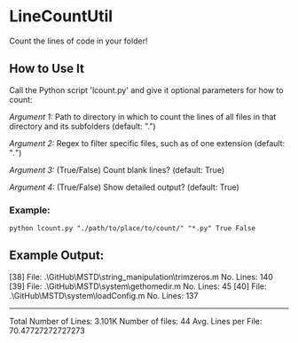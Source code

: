 # LineCountUtil
Count the lines of code in your folder!

## How to Use It

Call the Python script 'lcount.py' and give it optional parameters for how to count:

*Argument 1:* Path to directory in which to count the lines of all files in that directory and its subfolders (default: ".")

*Argument 2:* Regex to filter specific files, such as of one extension (default: "*.*")

*Argument 3:* (True/False) Count blank lines? (default: True)

*Argument 4:* (True/False) Show detailed output? (default: True)

### Example: 
`python lcount.py "./path/to/place/to/count/" "*.py" True False`

## Example Output:

  [38]
      File: .\GitHub\MSTD\string_manipulation\trimzeros.m
      No. Lines: 140
  [39]
      File: .\GitHub\MSTD\system\gethomedir.m
      No. Lines: 45
  [40]
      File: .\GitHub\MSTD\system\loadConfig.m
      No. Lines: 137

  *****************************************
  Total Number of Lines: 3.101K
  Number of files: 44
  Avg. Lines per File: 70.47727272727273
